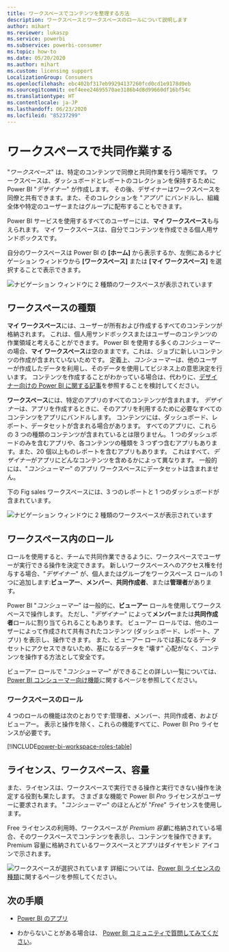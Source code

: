 ```yaml
---
title: ワークスペースでコンテンツを整理する方法
description: ワークスペースとワークスペースのロールについて説明します
author: mihart
ms.reviewer: lukaszp
ms.service: powerbi
ms.subservice: powerbi-consumer
ms.topic: how-to
ms.date: 05/20/2020
ms.author: mihart
ms.custom: licensing support
LocalizationGroup: Consumers
ms.openlocfilehash: ebc402bf317eb99294137260fcd0cd1e9178d9eb
ms.sourcegitcommit: eef4eee24695570ae3186b4d8d99660df16bf54c
ms.translationtype: HT
ms.contentlocale: ja-JP
ms.lasthandoff: 06/23/2020
ms.locfileid: "85237299"
---
```

# <a name="collaborate-in-workspaces"></a>ワークスペースで共同作業する

 "*ワークスペース*" は、特定のコンテンツで同僚と共同作業を行う場所です。 ワークスペースは、ダッシュボードとレポートのコレクションを保持するために Power BI "*デザイナー*" が作成します。 その後、デザイナーはワークスペースを同僚と共有できます。また、そのコレクションを "*アプリ*" にバンドルし、組織全体や特定のユーザーまたはグループに配布することもできます。 

 Power BI サービスを使用するすべてのユーザーには、**マイ ワークスペース**も与えられます。  マイ ワークスペースは、自分でコンテンツを作成できる個人用サンドボックスです。

 自分のワークスペースは Power BI の **[ホーム]** から表示するか、左側にあるナビゲーション ウィンドウから **[ワークスペース]** または **[マイ ワークスペース]** を選択することで表示できます。

 ![ナビゲーション ウィンドウに 2 種類のワークスペースが表示されています](media/end-user-workspaces/power-bi-home.png)

## <a name="types-of-workspaces"></a>ワークスペースの種類
**マイ ワークスペース**には、ユーザーが所有および作成するすべてのコンテンツが格納されます。 これは、個人用サンドボックスまたはユーザーのコンテンツの作業領域と考えることができます。 Power BI を使用する多くの*コンシューマー*の場合、**マイ ワークスペース**は空のままです。これは、ジョブに新しいコンテンツの作成が含まれていないためです。 定義上、*コンシューマー*は、他のユーザーが作成したデータを利用し、そのデータを使用してビジネス上の意思決定を行います。 コンテンツを作成することがわかっている場合は、代わりに、[デザイナー向けの Power BI に関する記事](../create-reports/index.yml)を参照することを検討してください。

**ワークスペース**には、特定のアプリのすべてのコンテンツが含まれます。 *デザイナー*は、アプリを作成するときに、そのアプリを利用するために必要なすべてのコンテンツをアプリにバンドルします。 コンテンツには、ダッシュボード、レポート、データセットが含まれる場合があります。 すべてのアプリに、これらの 3 つの種類のコンテンツが含まれているとは限りません。 1 つのダッシュボードのみを含むアプリや、各コンテンツの種類を 3 つずつ含むアプリもあります。また、20 個以上ものレポートを含むアプリもあります。 これはすべて、*デザイナー*がアプリにどんなコンテンツを含めるかによって異なります。 一般的には、"*コンシューマー*" のアプリ ワークスペースにデータセットは含まれません。

下の Fig sales ワークスペースには、3 つのレポートと 1 つのダッシュボードが含まれています。 

![ナビゲーション ウィンドウに 2 種類のワークスペースが表示されています](media/end-user-workspaces/power-bi-app-workspace.png)

## <a name="roles-in-the-workspaces"></a>ワークスペース内のロール

ロールを使用すると、チームで共同作業できるように、ワークスペースでユーザーが実行できる操作を決定できます。  新しいワークスペースへのアクセス権を付与する場合、"*デザイナー*" が、個人またはグループをワークスペース ロールの 1 つに追加します:**ビューアー**、**メンバー**、**共同作成者**、または**管理者**があります。 


Power BI "*コンシューマー*" は一般的に、**ビューアー** ロールを使用してワークスペースで操作します。 ただし、"*デザイナー*" によって**メンバー**または**共同作成者**ロールに割り当てられることもあります。 ビューアー ロールでは、他のユーザーによって作成されて共有されたコンテンツ (ダッシュボード、レポート、アプリ) を表示し、操作できます。 また、ビューアー ロールでは基になるデータセットにアクセスできないため、基になるデータを "壊す" 心配がなく、コンテンツを操作する方法として安全です。


ビューアー ロールで "*コンシューマー*" ができることの詳しい一覧については、[Power BI コンシューマー向け機能](end-user-features.md)に関するページを参照してください。


### <a name="workspace-roles"></a>ワークスペースのロール

4 つのロールの機能は次のとおりです:管理者、メンバー、共同作成者、およびビューアー。 表示と操作を除く、これらの機能すべてに、Power BI Pro ライセンスが必要です。

[!INCLUDE[power-bi-workspace-roles-table](../includes/power-bi-workspace-roles-table.md)]

## <a name="licensing-workspaces-and-capacity"></a>ライセンス、ワークスペース、容量
また、ライセンスは、ワークスペースで実行できる操作と実行できない操作を決定する役割も果たします。 さまざまな機能で Power BI *Pro* ライセンスがユーザーに要求されます。 "*コンシューマー*" のほとんどが "*Free*" ライセンスを使用します。 

Free ライセンスの利用時、ワークスペースが *Premium 容量*に格納されている場合、そのワークスペースでコンテンツを表示し、コンテンツを操作できます。 Premium 容量に格納されているワークスペースとアプリはダイヤモンド アイコンで示されます。

![ワークスペースが選択されています](media/end-user-workspaces/power-bi-diamond.png) 詳細については、[Power BI ライセンスの種類](end-user-license.md)に関するページを参照してください。



## <a name="next-steps"></a>次の手順
* [Power BI のアプリ](end-user-apps.md)    

* わからないことがある場合は、 [Power BI コミュニティで質問してみてください](https://community.powerbi.com/)。

